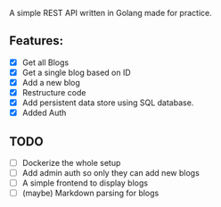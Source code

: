 A simple REST API written in Golang made for practice.

## Features:
- [x] Get all Blogs
- [x] Get a single blog based on ID
- [x] Add a new blog
- [x] Restructure code
- [x] Add persistent data store using SQL database.
- [x] Added Auth

## TODO
- [ ] Dockerize the whole setup
- [ ] Add admin auth so only they can add new blogs
- [ ] A simple frontend to display blogs
- [ ] (maybe) Markdown parsing for blogs